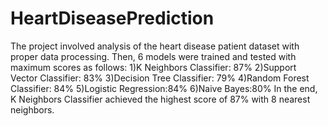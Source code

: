 # HeartDiseasePrediction
The project involved analysis of the heart disease patient dataset with proper data processing. Then, 6 models were trained and tested with maximum scores as follows:  1)K Neighbors Classifier: 87% 2)Support Vector Classifier: 83% 3)Decision Tree Classifier: 79% 4)Random Forest Classifier: 84% 5)Logistic Regression:84% 6)Naive Bayes:80% In the end, K Neighbors Classifier achieved the highest score of 87% with 8 nearest neighbors.

